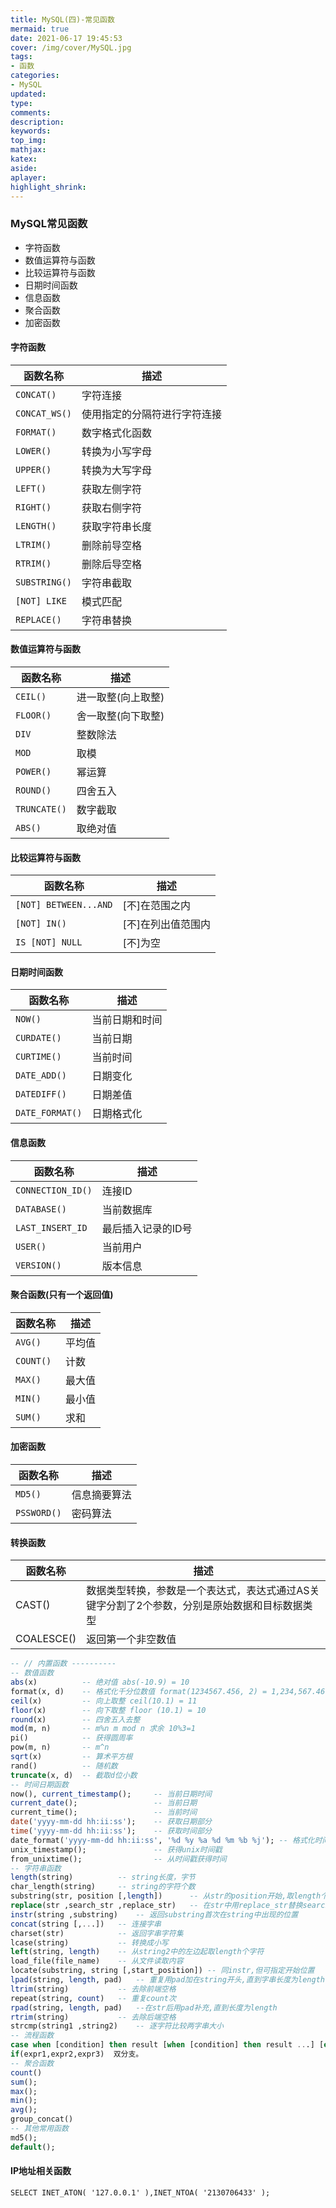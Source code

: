 ```yaml
---
title: MySQL(四)-常见函数
mermaid: true
date: 2021-06-17 19:45:53
cover: /img/cover/MySQL.jpg
tags:
- 函数
categories:
- MySQL
updated:
type:
comments:
description:
keywords:
top_img:
mathjax:
katex:
aside:
aplayer:
highlight_shrink:
---
```


### MySQL常见函数

* 字符函数
* 数值运算符与函数
* 比较运算符与函数
* 日期时间函数
* 信息函数
* 聚合函数
* 加密函数

#### 字符函数

| 函数名称      | 描述                         |
| ------------- | ---------------------------- |
| `CONCAT()`    | 字符连接                     |
| `CONCAT_WS()` | 使用指定的分隔符进行字符连接 |
| `FORMAT()`    | 数字格式化函数               |
| `LOWER()`     | 转换为小写字母               |
| `UPPER()`     | 转换为大写字母               |
| `LEFT()`      | 获取左侧字符                 |
| `RIGHT()`     | 获取右侧字符                 |
| `LENGTH()`    | 获取字符串长度               |
| `LTRIM()`     | 删除前导空格                 |
| `RTRIM()`     | 删除后导空格                 |
| `SUBSTRING()` | 字符串截取                   |
| `[NOT] LIKE`  | 模式匹配                     |
| `REPLACE()`   | 字符串替换                   |

#### 数值运算符与函数

| 函数名称     | 描述               |
| ------------ | ------------------ |
| `CEIL()`     | 进一取整(向上取整) |
| `FLOOR()`    | 舍一取整(向下取整) |
| `DIV`        | 整数除法           |
| `MOD`        | 取模               |
| `POWER()`    | 幂运算             |
| `ROUND()`    | 四舍五入           |
| `TRUNCATE()` | 数字截取           |
| `ABS()`      | 取绝对值           |

#### 比较运算符与函数

| 函数名称              | 描述               |
| --------------------- | ------------------ |
| `[NOT] BETWEEN...AND` | [不]在范围之内     |
| `[NOT] IN()`          | [不]在列出值范围内 |
| `IS [NOT] NULL`       | [不]为空           |

#### 日期时间函数 

| 函数名称        | 描述           |
| --------------- | -------------- |
| `NOW()`         | 当前日期和时间 |
| `CURDATE()`     | 当前日期       |
| `CURTIME()`     | 当前时间       |
| `DATE_ADD()`    | 日期变化       |
| `DATEDIFF()`    | 日期差值       |
| `DATE_FORMAT()` | 日期格式化     |

#### 信息函数

| 函数名称          | 描述               |
| ----------------- | ------------------ |
| `CONNECTION_ID()` | 连接ID             |
| `DATABASE()`      | 当前数据库         |
| `LAST_INSERT_ID`  | 最后插入记录的ID号 |
| `USER()`          | 当前用户           |
| `VERSION()`       | 版本信息           |

#### 聚合函数(只有一个返回值)

| 函数名称  | 描述   |
| --------- | ------ |
| `AVG()`   | 平均值 |
| `COUNT()` | 计数   |
| `MAX()`   | 最大值 |
| `MIN()`   | 最小值 |
| `SUM()`   | 求和   |

#### 加密函数

| 函数名称    | 描述         |
| ----------- | ------------ |
| `MD5()`     | 信息摘要算法 |
| `PSSWORD()` | 密码算法     |

#### 转换函数

| 函数名称   | 描述                                                         |
| ---------- | ------------------------------------------------------------ |
| CAST()     | 数据类型转换，参数是一个表达式，表达式通过AS关键字分割了2个参数，分别是原始数据和目标数据类型 |
| COALESCE() | 返回第一个非空数值                                           |



```sql
-- // 内置函数 ----------
-- 数值函数
abs(x)          -- 绝对值 abs(-10.9) = 10
format(x, d)    -- 格式化千分位数值 format(1234567.456, 2) = 1,234,567.46
ceil(x)         -- 向上取整 ceil(10.1) = 11
floor(x)        -- 向下取整 floor (10.1) = 10
round(x)        -- 四舍五入去整
mod(m, n)       -- m%n m mod n 求余 10%3=1
pi()            -- 获得圆周率
pow(m, n)       -- m^n
sqrt(x)         -- 算术平方根
rand()          -- 随机数
truncate(x, d)  -- 截取d位小数
-- 时间日期函数
now(), current_timestamp();     -- 当前日期时间
current_date();                 -- 当前日期
current_time();                 -- 当前时间
date('yyyy-mm-dd hh:ii:ss');    -- 获取日期部分
time('yyyy-mm-dd hh:ii:ss');    -- 获取时间部分
date_format('yyyy-mm-dd hh:ii:ss', '%d %y %a %d %m %b %j'); -- 格式化时间
unix_timestamp();               -- 获得unix时间戳
from_unixtime();                -- 从时间戳获得时间
-- 字符串函数
length(string)          -- string长度，字节
char_length(string)     -- string的字符个数
substring(str, position [,length])      -- 从str的position开始,取length个字符
replace(str ,search_str ,replace_str)   -- 在str中用replace_str替换search_str
instr(string ,substring)    -- 返回substring首次在string中出现的位置
concat(string [,...])   -- 连接字串
charset(str)            -- 返回字串字符集
lcase(string)           -- 转换成小写
left(string, length)    -- 从string2中的左边起取length个字符
load_file(file_name)    -- 从文件读取内容
locate(substring, string [,start_position]) -- 同instr,但可指定开始位置
lpad(string, length, pad)   -- 重复用pad加在string开头,直到字串长度为length
ltrim(string)           -- 去除前端空格
repeat(string, count)   -- 重复count次
rpad(string, length, pad)   --在str后用pad补充,直到长度为length
rtrim(string)           -- 去除后端空格
strcmp(string1 ,string2)    -- 逐字符比较两字串大小
-- 流程函数
case when [condition] then result [when [condition] then result ...] [else result] end   多分支
if(expr1,expr2,expr3)  双分支。
-- 聚合函数
count()
sum();
max();
min();
avg();
group_concat()
-- 其他常用函数
md5();
default();
```

#### IP地址相关函数

```mysql
SELECT INET_ATON( '127.0.0.1' ),INET_NTOA( '2130706433' );
```

